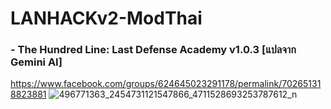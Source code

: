 # LANHACKv2-ModThai
### - The Hundred Line: Last Defense Academy v1.0.3 [แปลจาก Gemini AI]
https://www.facebook.com/groups/624645023291178/permalink/702651318823881
![496771363_2454731121547866_4711528693253787612_n](https://github.com/user-attachments/assets/2460c986-7170-42ca-92a0-db1bbaedc8d0)
